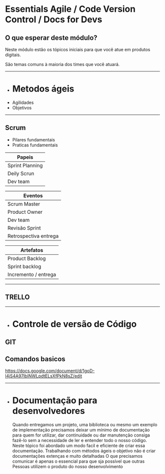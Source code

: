 # Essentials Agile / Code Version Control / Docs for Devs

## O que esperar deste módulo?
Neste módulo estão os tópicos iniciais para que você atue em produtos digitais.

São temas comuns à maioria dos times que você atuará.


***
* #  Metodos ágeis
* Agilidades
* Objetivos
***

## Scrum
* Pilares fundamentais
* Praticas fundamentais

| Papeis|
| ---------- |
| Sprint Planning |
|Deily Scrun|
| Dev team   |


|Eventos|
| ---------- |
| Scrum Master |
| Product Owner|
| Dev team   |
| Revisão Sprint|
| Retrospectiva entrega |

| Artefatos
| ---------- |
| Product Backlog|
|Sprint backlog |
| Incremento / entrega|
***

## TRELLO
***
* # Controle de versão de Código
## GIT
## Comandos basicos
<https://docs.google.com/document/d/1goD-l4jS4A97IbINWLpdtELsXfPkN8sZ/edit>

***
* # Documentação para desenvolvedores

  Quando entregamos um projeto, uma biblioteca ou mesmo um exemplo de implementação
precisamos deixar um mínimo de documentação para quem for utilizar, dar continuidade
ou dar manutenção consiga fazê-lo sem a necessidade de ler e entender todo o nosso código.
 Neste tópico foi abordado um modo facil e eficiente de criar essa documentação.
 Trabalhando com métodos ágeis o objetivo não é criar documentações extenças e muito detalhadas
O que precisamos comunicar é apenas o essencial para que sja possível que outras Pessoas utilizem o produto do nosso desenvolvimento
